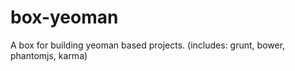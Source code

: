 box-yeoman
=========

A box for building yeoman based projects. (includes: grunt, bower, phantomjs, karma)

